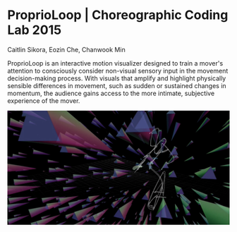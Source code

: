 # ProprioLoop | Choreographic Coding Lab 2015  

Caitlin Sikora, Eozin Che, Chanwook Min 

ProprioLoop is an interactive motion visualizer designed to train a mover's attention to consciously consider non-visual sensory input in the movement decision-making process. With visuals that amplify and highlight physically sensible differences in movement, such as sudden or sustained changes in momentum, the audience gains access to the more intimate, subjective experience of the mover.<p></p>
<img src="https://github.com/eozinche/eozinche.github.io/blob/master/img/firstImg.jpg?raw=true">
